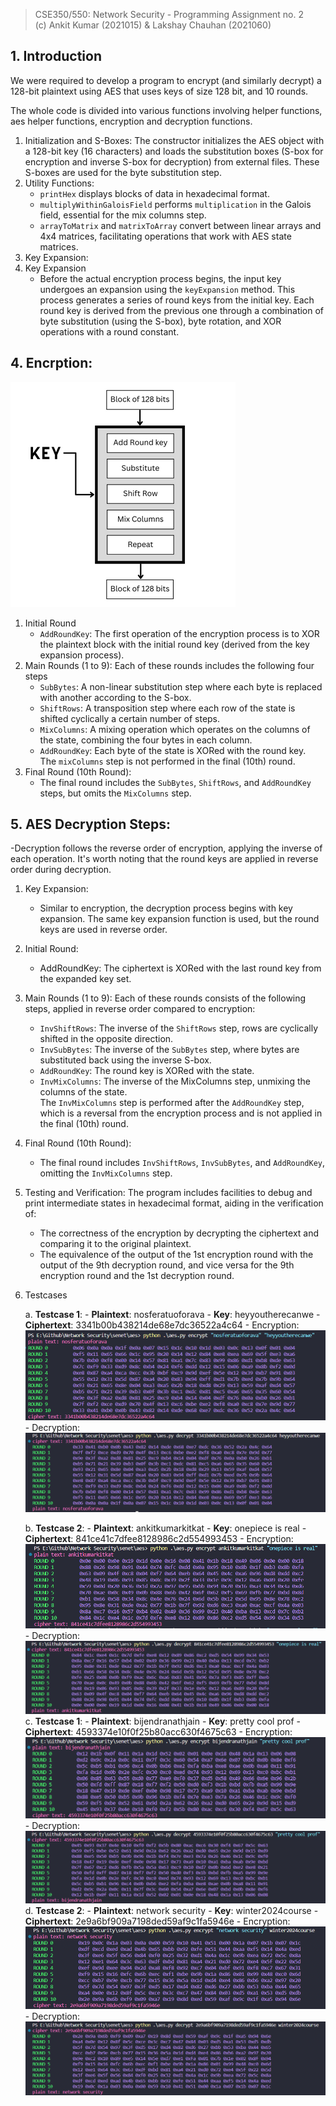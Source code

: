 > CSE350/550: Network Security - Programming Assignment no. 2<br>
> (c) Ankit Kumar (2021015) & Lakshay Chauhan (2021060)

## 1. Introduction
We were required to develop a program to encrypt (and similarly decrypt) a 128-bit plaintext using AES that uses keys
of size 128 bit, and 10 rounds.

The whole code is divided into various functions involving helper functions, aes helper functions, encryption and decryption functions.

1.	Initialization and S-Boxes: The constructor initializes the AES object with a 128-bit key (16 characters) and loads the substitution boxes (S-box for encryption and inverse S-box for decryption) from external files. These S-boxes are used for the byte substitution step.
2.	Utility Functions:
    - `printHex` displays blocks of data in hexadecimal format.
    - `multiplyWithinGaloisField` performs `multiplication` in the Galois field, essential for the mix columns step.
    - `arrayToMatrix` and `matrixToArray` convert between linear arrays and 4x4 matrices, facilitating operations that work with AES state matrices.
3.	Key Expansion:
1.	Key Expansion  
    - Before the actual encryption process begins, the input key undergoes an expansion using the `keyExpansion` method. This process generates a series of round keys from the initial key. Each round key is derived from the previous one through a combination of byte substitution (using the S-box), byte rotation, and XOR operations with a round constant.

## 4. Encrption:
![alt text](./Images/image.png)
<br>
1.	Initial Round
    - `AddRoundKey`: The first operation of the encryption process is to XOR the plaintext block with the initial round key (derived from the key expansion process).
2.	Main Rounds (1 to 9): Each of these rounds includes the following four steps
    - `SubBytes`: A non-linear substitution step where each byte is replaced with another according to the S-box.
    - `ShiftRows`: A transposition step where each row of the state is shifted cyclically a certain number of steps.
    - `MixColumns`: A mixing operation which operates on the columns of the state, combining the four bytes in each column.
    - `AddRoundKey`: Each byte of the state is XORed with the round key.  
The `mixColumns` step is not performed in the final (10th) round.
3.	Final Round (10th Round):
    - The final round includes the `SubBytes`, `ShiftRows`, and `AddRoundKey` steps, but omits the `MixColumns` step.

## 5. AES Decryption Steps: 
-Decryption follows the reverse order of encryption, applying the inverse of each operation. It's worth noting that the round keys are applied in reverse order during decryption.
1. Key Expansion:  
    - Similar to encryption, the decryption process begins with key expansion. The same key expansion function is used, but the round keys are used in reverse order.
2.	Initial Round:
    - AddRoundKey: The ciphertext is XORed with the last round key from the expanded key set.
3.	Main Rounds (1 to 9): Each of these rounds consists of the following steps, applied in reverse order compared to encryption:
    - `InvShiftRows`: The inverse of the `ShiftRows` step, rows are cyclically shifted in the opposite direction.
    - `InvSubBytes`: The inverse of the `SubBytes` step, where bytes are substituted back using the inverse S-box.
    - `AddRoundKey`: The round key is XORed with the state.
    - `InvMixColumns`: The inverse of the MixColumns step, unmixing the columns of the state.  
The `InvMixColumns` step is performed after the `AddRoundKey` step, which is a reversal from the encryption process and is not applied in the final (10th) round.
4.	Final Round (10th Round):
    - The final round includes `InvShiftRows`, `InvSubBytes`, and `AddRoundKey`, omitting the `InvMixColumns` step.

6. Testing and Verification: The program includes facilities to debug and print intermediate states in hexadecimal format, aiding in the verification of:
    - The correctness of the encryption by decrypting the ciphertext and comparing it to the original plaintext.
    - The equivalence of the output of the 1st encryption round with the output of the 9th decryption round, and vice versa for the 9th encryption round and the 1st decryption round.


7. Testcases

    a. **Testcase 1**: 
        - **Plaintext**: nosferatuoforava
        - **Key**: heyyoutherecanwe
        - **Ciphertext**: 3341b00b438214de68e7dc36522a4c64
        - Encryption:
        ![alt text](./Images/image-1.png)
        - Decryption:
        ![alt text](./Images/image-9.png)

    b. **Testcase 2**:
        - **Plaintext**: ankitkumarkitkat
        - **Key**: onepiece is real
        - **Ciphertext**: 841ce41c7dfee8128986c2d554993453
        - Encryption:
        ![alt text](./Images/image-3.png)
        - Decryption:
        ![alt text](./Images/image-8.png)
    c. **Testcase 1**: 
        - **Plaintext**: bijendranathjain
        - **Key**: pretty cool prof
        - **Ciphertext**: 4593374e10f0f25b80acc630f4675c63
        - Encryption:
        ![alt text](./Images/image-4.png)
        - Decryption:
        ![alt text](./Images/image-7.png)
    d. **Testcase 2**:
        - **Plaintext**: network security
        - **Key**: winter2024course
        - **Ciphertext**: 2e9a6bf909a7198ded59af9c1fa5946e
        - Encryption:
        ![alt text](./Images/image-5.png)
        - Decryption:
        ![alt text](./Images/image-6.png)
